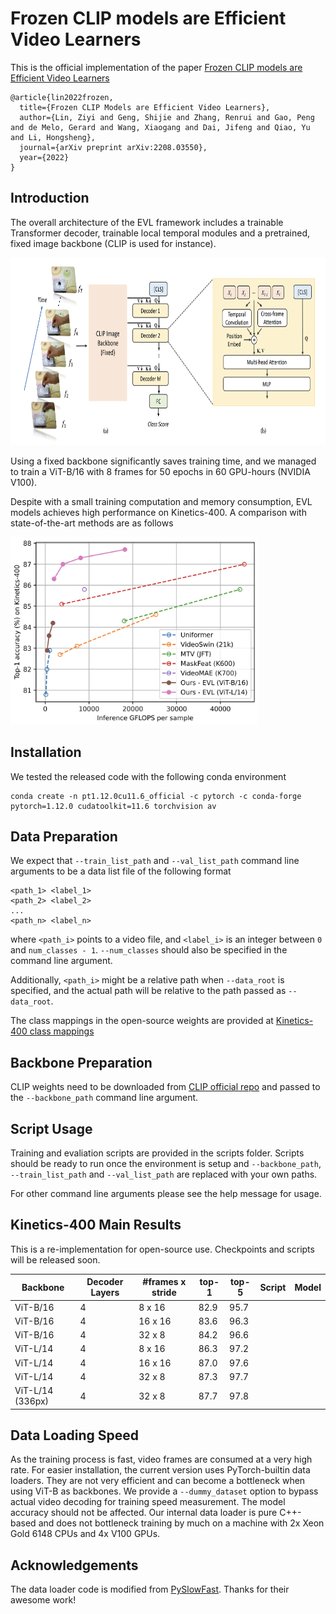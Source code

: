 # Frozen CLIP models are Efficient Video Learners

This is the official implementation of the paper [Frozen CLIP models are Efficient Video Learners](https://arxiv.org/abs/2208.03550)

```
@article{lin2022frozen,
  title={Frozen CLIP Models are Efficient Video Learners},
  author={Lin, Ziyi and Geng, Shijie and Zhang, Renrui and Gao, Peng and de Melo, Gerard and Wang, Xiaogang and Dai, Jifeng and Qiao, Yu and Li, Hongsheng},
  journal={arXiv preprint arXiv:2208.03550},
  year={2022}
}
```

## Introduction

The overall architecture of the EVL framework includes a trainable Transformer decoder, trainable local temporal modules and a pretrained, fixed image backbone
(CLIP is used for instance).

<img src="figs/arch.png" height="300">

Using a fixed backbone significantly saves training time, and we managed to train a ViT-B/16 with 8 frames for 50 epochs in 60 GPU-hours (NVIDIA V100).

Despite with a small training computation and memory consumption, EVL models achieves high performance on Kinetics-400. A comparison with state-of-the-art methods
are as follows

<img src="figs/k400.png" height="300">

## Installation

We tested the released code with the following conda environment

```
conda create -n pt1.12.0cu11.6_official -c pytorch -c conda-forge pytorch=1.12.0 cudatoolkit=11.6 torchvision av
```

## Data Preparation

We expect that `--train_list_path` and `--val_list_path` command line arguments to be a data list file of the following format
```
<path_1> <label_1>
<path_2> <label_2>
...
<path_n> <label_n>
```
where `<path_i>` points to a video file, and `<label_i>` is an integer between `0` and `num_classes - 1`.
`--num_classes` should also be specified in the command line argument.

Additionally, `<path_i>` might be a relative path when `--data_root` is specified, and the actual path will be
relative to the path passed as `--data_root`.

The class mappings in the open-source weights are provided at [Kinetics-400 class mappings](data/k400_class_mappings.json)

## Backbone Preparation

CLIP weights need to be downloaded from [CLIP official repo](https://github.com/openai/CLIP/blob/d50d76daa670286dd6cacf3bcd80b5e4823fc8e1/clip/clip.py#L30)
and passed to the `--backbone_path` command line argument.

## Script Usage

Training and evaliation scripts are provided in the scripts folder.
Scripts should be ready to run once the environment is setup and 
`--backbone_path`, `--train_list_path` and `--val_list_path` are replaced with your own paths.

For other command line arguments please see the help message for usage.

## Kinetics-400 Main Results

This is a re-implementation for open-source use. Checkpoints and scripts will be released soon.

| Backbone | Decoder Layers | #frames x stride | top-1 | top-5 | Script | Model |
| - | - | - | - | - | - | - |
| ViT-B/16 | 4 | 8 x 16 | 82.9 | 95.7 | | |
| ViT-B/16 | 4 | 16 x 16 | 83.6 | 96.3 | | |
| ViT-B/16 | 4 | 32 x 8 | 84.2 | 96.6 | | |
| ViT-L/14 | 4 | 8 x 16 | 86.3 | 97.2 | | |
| ViT-L/14 | 4 | 16 x 16 | 87.0 | 97.6 | | |
| ViT-L/14 | 4 | 32 x 8 | 87.3 | 97.7 | | |
| ViT-L/14 (336px) | 4 | 32 x 8 | 87.7 | 97.8 | | |

## Data Loading Speed

As the training process is fast, video frames are consumed at a very high rate.
For easier installation, the current version uses PyTorch-builtin data loaders.
They are not very efficient and can become a bottleneck when using ViT-B as backbones.
We provide a `--dummy_dataset` option to bypass actual video decoding for training speed measurement. 
The model accuracy should not be affected. 
Our internal data loader is pure C++-based and does not bottleneck training by much on a machine with 2x Xeon Gold 6148 CPUs and 4x V100 GPUs.


## Acknowledgements

The data loader code is modified from [PySlowFast](https://github.com/facebookresearch/SlowFast). Thanks for their awesome work!
